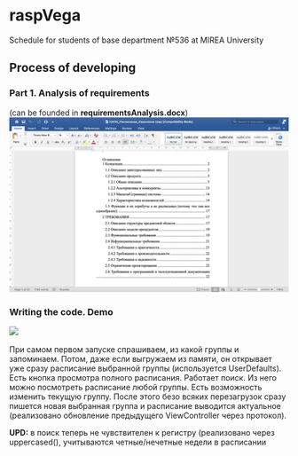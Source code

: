 # raspVega
Schedule for students of base department №536 at MIREA University

## Process of developing 
### Part 1. Analysis of requirements
(can be founded in **requirementsAnalysis.docx**)
![image](/contentsOfRequirements.png)

### Writing the code. Demo

<img src="/raspVega.gif?raw=true" width="450px">

При самом первом запуске спрашиваем, из какой группы и запоминаем. Потом, даже если выгружаем из памяти, он открывает уже сразу расписание выбранной группы (используется UserDefaults). Есть кнопка просмотра полного расписания. Работает поиск. Из него можно посмотреть расписание любой группы. Есть возможность изменить текущую группу. После этого безо всяких перезагрузок сразу пишется новая выбранная группа и расписание выводится актуальное (реализовано обновление предыдущего ViewController через протокол).

**UPD:** в поиск теперь не чувствителен к регистру (реализовано через uppercased(), учитываются четные/нечетные недели в расписании
